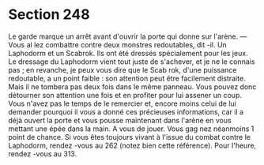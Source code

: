 # Section 248

Le garde marque un arrêt avant d'ouvrir la porte qui donne sur
l'arène.
— Vous al lez combattre contre deux monstres redoutables, dit -il.
Un Laphodorm et un Scabrok. Ils ont été dressés spécialement
pour les jeux. Le dressage du Laphodorm vient tout juste de
s'achever, et je ne le connais pas ; en revanche, je peux vous dire
que le Scab rok, d'une puissance redoutable, a un point faible :
son attention peut être facilement distraite. Mais il ne tombera
pas deux fois dans le même panneau. Vous pouvez donc
détourner son attention une fois et en profiter pour lui assener
un coup.
Vous n'avez  pas le temps de le remercier et, encore moins celui
de lui demander pourquoi il vous a donné ces précieuses
informations, car il a déjà ouvert la porte et vous pousse
maintenant dans l'arène en vous mettant une épée dans la main.
A vous de jouer. Vous gag nez néanmoins 1 point de chance.  Si
vous êtes toujours vivant à l'issue du combat contre le
Laphodorm, rendez -vous au 262  (notez bien cette référence).
Pour l'heure, rendez -vous au 313.